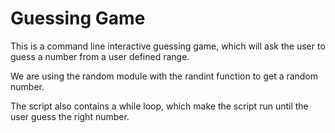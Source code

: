 # Guessing Game
This is a command line interactive guessing game, which will ask the user to guess a
number from a user defined range.

We are using the random module with the randint function to get a random number.

The script also contains a while loop, which make the script run until the user
guess the right number.

